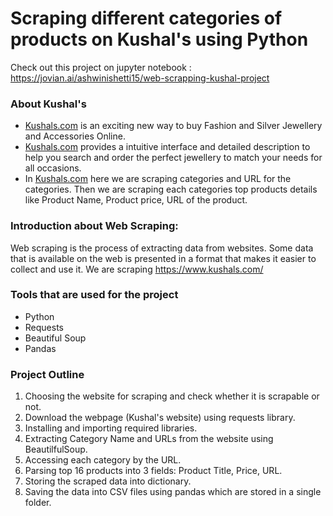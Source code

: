 # Scraping different categories of products on Kushal's using Python

Check out this project on jupyter notebook : https://jovian.ai/ashwinishetti15/web-scrapping-kushal-project

### About Kushal's
* [Kushals.com](https://www.kushals.com/) is an exciting new way to buy Fashion and Silver Jewellery and Accessories Online.
* [Kushals.com](https://www.kushals.com/) provides a intuitive interface and detailed description to help you search and order the perfect jewellery to match your needs for all occasions.
* In [Kushals.com](https://www.kushals.com/) here we are scraping categories and URL for the categories. Then we are scraping each categories top products details like Product Name, Product price, URL of the product.

### Introduction about Web Scraping:
Web scraping is the process of extracting data from websites. Some data that is available on the web is presented in a format that makes it easier to collect and use it.
We are scraping https://www.kushals.com/

### Tools that are used for the project
* Python
* Requests
* Beautiful Soup
* Pandas

### Project Outline
1. Choosing the website for scraping and check whether it is scrapable or not.
2. Download the webpage (Kushal's website) using requests library.
3. Installing and importing required libraries.
4. Extracting Category Name and URLs from the website using BeautilfulSoup.
5. Accessing each category by the URL.
6. Parsing top 16 products into 3 fields: Product Title, Price, URL.
7. Storing the scraped data into dictionary.
8. Saving the data into CSV files using pandas which are stored in a single folder.
